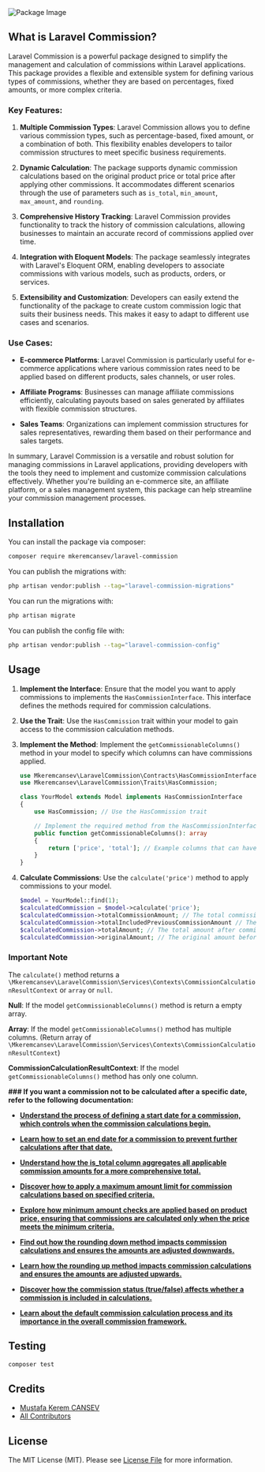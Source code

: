
<picture>
  <source media="(prefers-color-scheme: dark)" srcset="https://banners.beyondco.de/Laravel%20Commission.png?theme=dark&packageManager=composer+require&packageName=mkeremcansev%2Flaravel-commission&pattern=architect&style=style_1&description=A+flexible+package+to+calculate+and+log+commissions+in+Laravel.&md=1&showWatermark=1&fontSize=100px&images=receipt-tax">
  <source media="(prefers-color-scheme: light)" srcset="https://banners.beyondco.de/Laravel%20Commission.png?theme=light&packageManager=composer+require&packageName=mkeremcansev%2Flaravel-commission&pattern=architect&style=style_1&description=A+flexible+package+to+calculate+and+log+commissions+in+Laravel.&md=1&showWatermark=1&fontSize=100px&images=receipt-tax">
  <img alt="Package Image" src="https://banners.beyondco.de/Laravel%20Commission.png?theme=light&packageManager=composer+require&packageName=mkeremcansev%2Flaravel-commission&pattern=architect&style=style_1&description=A+flexible+package+to+calculate+and+log+commissions+in+Laravel.&md=1&showWatermark=1&fontSize=100px&images=receipt-tax">
</picture>


## What is Laravel Commission?

Laravel Commission is a powerful package designed to simplify the management and calculation of commissions within Laravel applications. This package provides a flexible and extensible system for defining various types of commissions, whether they are based on percentages, fixed amounts, or more complex criteria.

### Key Features:

1. **Multiple Commission Types**: Laravel Commission allows you to define various commission types, such as percentage-based, fixed amount, or a combination of both. This flexibility enables developers to tailor commission structures to meet specific business requirements.

2. **Dynamic Calculation**: The package supports dynamic commission calculations based on the original product price or total price after applying other commissions. It accommodates different scenarios through the use of parameters such as `is_total`, `min_amount`, `max_amount`, and `rounding`.

3. **Comprehensive History Tracking**: Laravel Commission provides functionality to track the history of commission calculations, allowing businesses to maintain an accurate record of commissions applied over time.

4. **Integration with Eloquent Models**: The package seamlessly integrates with Laravel's Eloquent ORM, enabling developers to associate commissions with various models, such as products, orders, or services.

5. **Extensibility and Customization**: Developers can easily extend the functionality of the package to create custom commission logic that suits their business needs. This makes it easy to adapt to different use cases and scenarios.

### Use Cases:

- **E-commerce Platforms**: Laravel Commission is particularly useful for e-commerce applications where various commission rates need to be applied based on different products, sales channels, or user roles.

- **Affiliate Programs**: Businesses can manage affiliate commissions efficiently, calculating payouts based on sales generated by affiliates with flexible commission structures.

- **Sales Teams**: Organizations can implement commission structures for sales representatives, rewarding them based on their performance and sales targets.

In summary, Laravel Commission is a versatile and robust solution for managing commissions in Laravel applications, providing developers with the tools they need to implement and customize commission calculations effectively. Whether you're building an e-commerce site, an affiliate platform, or a sales management system, this package can help streamline your commission management processes.


## Installation


You can install the package via composer:

```bash
composer require mkeremcansev/laravel-commission
```

You can publish the migrations with:

```bash
php artisan vendor:publish --tag="laravel-commission-migrations"
```

You can run the migrations with:
```bash
php artisan migrate
```

You can publish the config file with:

```bash
php artisan vendor:publish --tag="laravel-commission-config"
```

## Usage

1. **Implement the Interface**: Ensure that the model you want to apply commissions to implements the `HasCommissionInterface`. This interface defines the methods required for commission calculations.

2. **Use the Trait**: Use the `HasCommission` trait within your model to gain access to the commission calculation methods.

3. **Implement the Method**: Implement the `getCommissionableColumns()` method in your model to specify which columns can have commissions applied.

   ```php
   use Mkeremcansev\LaravelCommission\Contracts\HasCommissionInterface;
   use Mkeremcansev\LaravelCommission\Traits\HasCommission;

   class YourModel extends Model implements HasCommissionInterface
   {
       use HasCommission; // Use the HasCommission trait

       // Implement the required method from the HasCommissionInterface
       public function getCommissionableColumns(): array
       {
           return ['price', 'total']; // Example columns that can have commissions applied
       }
   }
   ```
   
4. **Calculate Commissions**: Use the `calculate('price')` method to apply commissions to your model.

   ```php
   $model = YourModel::find(1);
   $calculatedCommission = $model->calculate('price');
   $calculatedCommission->totalCommissionAmount; // The total commission amount applied
   $calculatedCommission->totalIncludedPreviousCommissionAmount // The total amount including previous commissions
   $calculatedCommission->totalAmount; // The total amount after commissions
   $calculatedCommission->originalAmount; // The original amount before commissions
   ```

###  Important Note

The `calculate()` method returns a `\Mkeremcansev\LaravelCommission\Services\Contexts\CommissionCalculationResultContext` or `array` or `null`.

**Null**: If the model `getCommissionableColumns()` method is return a empty array.

**Array**: If the model `getCommissionableColumns()` method has multiple columns. (Return array of `\Mkeremcansev\LaravelCommission\Services\Contexts\CommissionCalculationResultContext`)

**CommissionCalculationResultContext**: If the model `getCommissionableColumns()` method has only one column.

**### If you want a commission not to be calculated after a specific date, refer to the following documentation:**

- **[Understand the process of defining a start date for a commission, which controls when the commission calculations begin.](docs/commission-with-start-date.md)**


- **[Learn how to set an end date for a commission to prevent further calculations after that date.](docs/commission-with-end-date.md)**


- **[Understand how the is_total column aggregates all applicable commission amounts for a more comprehensive total.](docs/commission-with-is-total.md)**


- **[Discover how to apply a maximum amount limit for commission calculations based on specified criteria.](docs/commission-with-max-amount.md)**


- **[Explore how minimum amount checks are applied based on product price, ensuring that commissions are calculated only when the price meets the minimum criteria.](docs/commission-with-min-amount.md)**


- **[Find out how the rounding down method impacts commission calculations and ensures the amounts are adjusted downwards.](docs/commission-with-rounding-down.md)**


- **[Learn how the rounding up method impacts commission calculations and ensures the amounts are adjusted upwards.](docs/commission-with-rounding-up.md)**



- **[Discover how the commission status (true/false) affects whether a commission is included in calculations.](docs/commission-with-status.md)**


- **[Learn about the default commission calculation process and its importance in the overall commission framework.](docs/default-commission-calculation.md)**


## Testing

```bash
composer test
```

## Credits

- [Mustafa Kerem CANSEV](https://github.com/mkeremcansev)
- [All Contributors](../../contributors)

## License

The MIT License (MIT). Please see [License File](LICENSE.md) for more information.
